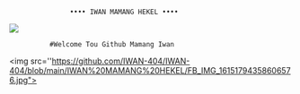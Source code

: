                    •••• IWAN MAMANG HEKEL ••••

<img src="https://giffiles.alphacoders.com/120/120248.gif">


              #Welcome Tou Github Mamang Iwan

<img src=''https://github.com/IWAN-404/IWAN-404/blob/main/IWAN%20MAMANG%20HEKEL/FB_IMG_16151794358606576.jpg">
